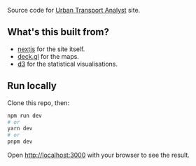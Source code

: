 Source code for [Urban Transport Analyst](https://urbananalyst.city) site.

## What's this built from?

- [nextjs](https://nextjs.org) for the site itself.
- [deck.gl](https://deck.gl) for the maps.
- [d3](https://d3js.org) for the statistical visualisations.

## Run locally

Clone this repo, then:

```bash
npm run dev
# or
yarn dev
# or
pnpm dev
```

Open [http://localhost:3000](http://localhost:3000) with your browser to see the result.
